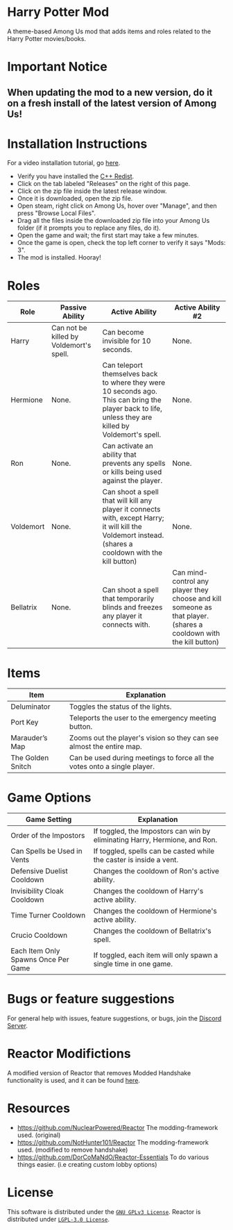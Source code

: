 # Harry Potter Mod
A theme-based Among Us mod that adds items and roles related to the Harry Potter movies/books.

# Important Notice

## When updating the mod to a new version, do it on a fresh install of the latest version of Among Us!

# Installation Instructions
For a video installation tutorial, go [here](https://www.youtube.com/watch?v=MN-prLtBrcQ).

- Verify you have installed the [C++ Redist](https://aka.ms/vs/16/release/vc_redist.x86.exe).
- Click on the tab labeled "Releases" on the right of this page.
- Click on the zip file inside the latest release window.
- Once it is downloaded, open the zip file.
- Open steam, right click on Among Us, hover over "Manage", and then press "Browse Local Files".
- Drag all the files inside the downloaded zip file into your Among Us folder (if it prompts you to replace any files, do it).
- Open the game and wait; the first start may take a few minutes.
- Once the game is open, check the top left corner to verify it says "Mods: 3".
- The mod is installed. Hooray!

# Roles

Role  | Passive Ability  |  Active Ability  |  Active Ability #2
------------- | ------------- | ------------- | -------------
Harry  |  Can not be killed by Voldemort's spell.  |  Can become invisible for 10 seconds.  | None.
Hermione  | None.  |  Can teleport themselves back to where they were 10 seconds ago. This can bring the player back to life, unless they are killed by Voldemort's spell.  |  None.
Ron  |  None.  | Can activate an ability that prevents any spells or kills being used against the player.  |  None.
Voldemort  |  None.  |  Can shoot a spell that will kill any player it connects with, except Harry; it will kill the Voldemort instead. (shares a cooldown with the kill button)  |  None.
Bellatrix  |  None.  |  Can shoot a spell that temporarily blinds and freezes any player it connects with.  |  Can mind-control any player they choose and kill someone as that player. (shares a cooldown with the kill button)

# Items

Item  | Explanation
------------- | -------------
Deluminator  |  Toggles the status of the lights.
Port Key  | Teleports the user to the emergency meeting button.
Marauder’s Map  |  Zooms out the player's vision so they can see almost the entire map.
The Golden Snitch  |  Can be used during meetings to force all the votes onto a single player.

# Game Options

Game Setting  | Explanation
------------- | -------------
Order of the Impostors  | If toggled, the Impostors can win by eliminating Harry, Hermione, and Ron.
Can Spells be Used in Vents  | If toggled, spells can be casted while the caster is inside a vent.
Defensive Duelist Cooldown  |  Changes the cooldown of Ron's active ability.
Invisibility Cloak Cooldown  |  Changes the cooldown of Harry's active ability.
Time Turner Cooldown  |  Changes the cooldown of Hermione's active ability.
Crucio Cooldown  |  Changes the cooldown of Bellatrix's spell.
Each Item Only Spawns Once Per Game  |  If toggled, each item will only spawn a single time in one game.

# Bugs or feature suggestions
For general help with issues, feature suggestions, or bugs, join the [Discord Server](https://discord.gg/chGrxw8mJk).

# Reactor Modifictions
A modified version of Reactor that removes Modded Handshake functionality is used, and it can be found [here](https://github.com/NotHunter101/Reactor).
 
# Resources
- https://github.com/NuclearPowered/Reactor The modding-framework used. (original)
- https://github.com/NotHunter101/Reactor The modding-framework used. (modified to remove handshake)
- https://github.com/DorCoMaNdO/Reactor-Essentials To do various things easier. (i.e creating custom lobby options)

# License
This software is distributed under the <a href="https://github.com/NotHunter101/ExtraRolesAmongUs/blob/main/LICENSE">`GNU GPLv3 License`</a>. Reactor is distributed under <a href="https://github.com/NuclearPowered/Reactor/blob/master/LICENSE">`LGPL-3.0 License`</a>.
